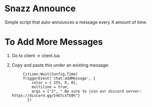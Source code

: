 # Snazz Announce

Simple script that auto-announces a message every X amount of time.

# To Add More Messages

1. Go to client -> client.lua
2. Copy and paste this under an existing message:

			Citizen.Wait(Config.Time)
			TriggerEvent('chat:addMessage', {
				color = { 255, 0, 0},
				multiline = true,
				args = {"2", " Be sure to join our discord server: https://discord.gg/54EtcxTG9h"}
			  })  
